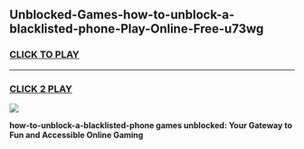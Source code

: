 
## Unblocked-Games-how-to-unblock-a-blacklisted-phone-Play-Online-Free-u73wg
<h3>
<a href="https://premium76.site?title=how-to-unblock-a-blacklisted-phone&ref=26A">CLICK TO PLAY</a></h3>
<hr>

<h3>
<a href="https://premium76.site?title=how-to-unblock-a-blacklisted-phone&ref=26A">CLICK 2 PLAY</a>
  
</h3>

<a href="https://premium76.site?title=how-to-unblock-a-blacklisted-phone&ref=26A"><img src="https://clearcache.store/games.png"></a>


**how-to-unblock-a-blacklisted-phone games unblocked: Your Gateway to Fun and Accessible Online Gaming**
